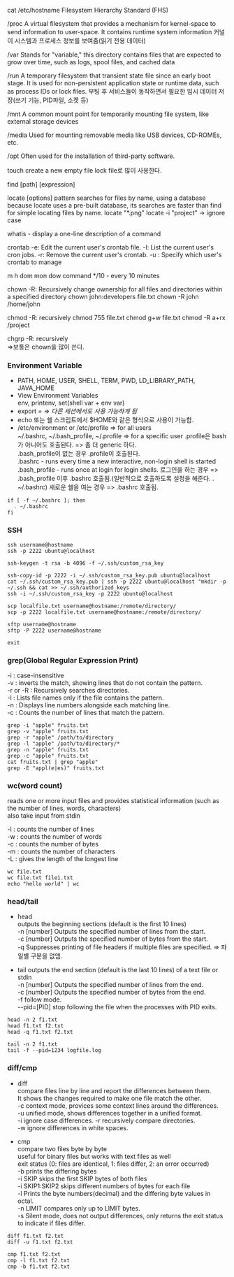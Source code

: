 cat /etc/hostname
Filesystem Hierarchy Standard (FHS)

/proc 
A virtual filesystem that provides a mechanism for kernel-space to send information to user-space.
It contains runtime system information 
커널이 시스템과 프로세스 정보를 보여줌(읽기 전용 데이터)

/var
Stands for "variable," this directory contains files that are expected to grow over time, 
such as logs, spool files, and cached data

/run
A temporary filesystem that transient state file since an early boot stage. 
It is used for non-persistent application state or runtime data, such as process IDs or lock files.
부팅 후 서비스들이 동작하면서 필요한 임시 데이터 저장(쓰기 기능, PID파일, 소켓 등) 

/mnt
A common mount point for temporarily mounting file system, like external storage devices

/media
Used for mounting removable media like USB devices, CD-ROMEs, etc.

/opt
Often used for the installation of third-party software.

touch 
create a new empty file 
lock file로 많이 사용한다. 

find [path] [expression]

locate [options] pattern 
searches for files by name, using a database 
because locate uses a pre-built database, its searches are faster than find for simple locating files by name.
locate "*.png"
locate -i "project" -> ignore case

whatis - display a one-line description of a command 

crontab 
-e: Edit the current user's crontab file.
-l: List the current user's cron jobs.
-r: Remove the current user's crontab.
-u <user>: Specify which user's crontab to manage 

m h dom mon dow    command
*/10 - every 10 minutes 

chown
-R: Recursively change ownership for all files and directories within a specified directory
chown john:developers file.txt
chown -R john /home/john

chmod
-R: recursively 
chmod 755 file.txt
chmod g+w file.txt
chmod -R a+rx /project

chgrp 
-R: recursively  
=>보통은 chown을 많이 쓴다. 

### Environment Variable  
- PATH, HOME, USER, SHELL, TERM, PWD, LD_LIBRARY_PATH, JAVA_HOME
- View Environment Variables   
env, printenv, set(shell var + env var)
- export <VAR>=<VALUE> => 다른 세션에서도 사용 가능하게 됨
- echo 또는 쉘 스크립트에서 $HOME와 같은 형식으로 사용이 가능함.
- /etc/environment or /etc/profile => for all users  
~/.bashrc, ~/.bash_profile, ~/.profile => for a specific user
.profile은 bash가 아니어도 호출된다. => 좀 더 generic 하다.    
.bash_profile이 없는 경우 .profile이 호출된다.  
.bashrc - runs every time a new interactive, non-login shell is started
.bash_profile - runs once at login for login shells.
로그인을 하는 경우 => .bash_profile 이후 .bashrc 호출됨.(일반적으로 호출하도록 설정을 해준다. . ~/.bashrc) 
새로운 쉘을 여는 경우 => .bashrc 호출됨.
```
if [ -f ~/.bashrc ]; then
  . ~/.bashrc
fi
```

### SSH  
```
ssh username@hostname
ssh -p 2222 ubuntu@localhost

ssh-keygen -t rsa -b 4096 -f ~/.ssh/custom_rsa_key

ssh-copy-id -p 2222 -i ~/.ssh/custom_rsa_key.pub ubuntu@localhost
cat ~/.ssh/custom_rsa_key.pub | ssh -p 2222 ubuntu@localhost "mkdir -p ~/.ssh && cat >> ~/.ssh/authorized_keys
ssh -i ~/.ssh/custom_rsa_key -p 2222 ubuntu@localhost

scp localfile.txt username@hostname:/remote/directory/
scp -p 2222 localfile.txt username@hostname:/remote/directory/

sftp username@hostname
sftp -P 2222 username@hostname

exit
```

### grep(Global Regular Expression Print)  
\-i : case-insensitive  
\-v : inverts the match, showing lines that do not contain the pattern.  
\-r or \-R : Recursively searches directories.  
\-l : Lists file names only if the file contains the pattern.  
\-n : Displays line numbers alongside each matching line.  
\-c : Counts the number of lines that match the pattern.  

```
grep -i "apple" fruits.txt
grep -v "apple" fruits.txt
grep -r "apple" /path/to/directory
grep -l "apple" /path/to/directory/*
grep -n "apple" fruits.txt
grep -c "apple" fruits.txt
cat fruits.txt | grep "apple"
grep -E "appl(e|es)" fruits.txt
```

### wc(word count)  
reads one or more input files and provides statistical information (such as the number of lines, words, characters)  
also take input from stdin  

\-l : counts the number of lines  
\-w : counts the number of words  
\-c : counts the number of bytes  
\-m : counts the number of characters  
\-L : gives the length of the longest line  

```
wc file.txt
wc file.txt file1.txt
echo "hello world" | wc
```

### head/tail  
- head  
outputs the beginning sections (default is the first 10 lines)  
\-n \[number\] Outputs the specified number of lines from the start.   
\-c \[number\] Outputs the specified number of bytes from the start.   
\-q Suppresses printing of file headers if multiple files are specified.  => 파일별 구분을 없앰.   

- tail
outputs the end section (default is the last 10 lines) of a text file or stdin  
\-n \[number\] Outputs the specified number of lines from the end.  
\-c \[number\] Outputs the specified number of bytes from the end.  
\-f follow mode.  
\-\-pid=\[PID\] stop following the file when the processes with PID exits.   

```
head -n 2 f1.txt
head f1.txt f2.txt
head -q f1.txt f2.txt

tail -n 2 f1.txt
tail -f --pid=1234 logfile.log
```

### diff/cmp  
- diff  
compare files line by line and report the differences between them.  
It shows the changes required to make one file match the other.  
\-c context mode, provices some context lines around the differences.  
\-u unified mode, shows differences together in a unified format.  
\-i ignore case differences.
\-r recursively compare directories.  
\-w ignore differences in white spaces.

- cmp  
compare two files byte by byte  
useful for binary files but works with text files as well  
exit status (0: files are identical, 1: files differ, 2: an error occurred)  
\-b prints the differing bytes  
\-i SKIP skips the first SKIP bytes of both files  
\-i SKIP1:SKIP2  skips different numbers of bytes for each file  
-l Prints the byte numbers(decimal) and the differing byte values in octal.  
-n LIMIT compares only up to LIMIT bytes.  
-s Silent mode, does not output differences, only returns the exit status to indicate if files differ.  

```
diff f1.txt f2.txt
diff -u f1.txt f2.txt

cmp f1.txt f2.txt
cmp -l f1.txt f2.txt
cmp -b f1.txt f2.txt 
```
